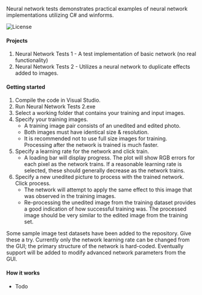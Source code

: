 Neural network tests demonstrates practical examples of neural network implementations utilizing C# and winforms.

![License](https://img.shields.io/badge/license-MIT-red.svg)

#### Projects

1. Neural Network Tests 1 - A test implementation of basic network (no real functionality)
1. Neural Network Tests 2 - Utilizes a neural network to duplicate effects added to images.

#### Getting started

1. Compile the code in Visual Studio.
1. Run Neural Network Tests 2.exe 
1. Select a working folder that contains your training and input images.
1. Specify your training images.
   * A training image pair consists of an unedited and edited photo.
   * Both images must have identical size & resolution.
   * It is recommended not to use full size images for training. Processing after the network is trained is much faster.
1. Specify a learning rate for the network and click train.
   * A loading bar will display progress. The plot will show RGB errors for each pixel as the network trains. If a reasonable learning rate is selected, these should generally decrease as the network trains.
1. Specify a new unedited picture to process with the trained network. Click process.
   * The network will attempt to apply the same effect to this image that was observed in the training images.
   * Re-processing the unedited image from the training dataset provides a good indication of how successful training was. The processed image should be very similar to the edited image from the training set.
   
Some sample image test datasets have been added to the repository. Give these a try. Currently only the network learning rate can be changed from the GUI; the primary structure of the network is hard-coded. Eventually support will be added to modify advanced network parameters from the GUI.

#### How it works

- Todo
  
